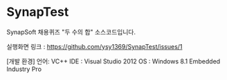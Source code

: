# SynapTest
SynapSoft 채용퀴즈 "두 수의 합" 소스코드입니다.

실행화면 링크 : https://github.com/ysy1369/SynapTest/issues/1

[개발 환경]
언어: VC++
IDE : Visual Studio 2012
OS  : Windows 8.1 Embedded Industry Pro
